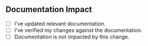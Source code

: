 ## Documentation Impact
- [ ] I've updated relevant documentation.
- [ ] I've verified my changes against the documentation.
- [ ] Documentation is not impacted by this change.